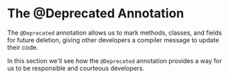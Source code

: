 # The @Deprecated Annotation

The `@Deprecated` annotation allows us to mark methods, classes, and fields for future deletion, giving other developers a compiler message to update their code. 

In this section we'll see how the `@Deprecated` annotation provides a way for us to be responsible and courteous developers.